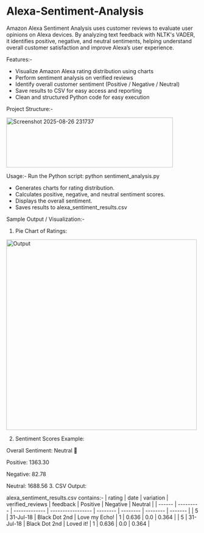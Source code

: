 # Alexa-Sentiment-Analysis
Amazon Alexa Sentiment Analysis uses customer reviews to evaluate user opinions on Alexa devices. By analyzing text feedback with NLTK's VADER, it identifies positive, negative, and neutral sentiments, helping understand overall customer satisfaction and improve Alexa’s user experience.

Features:-
- Visualize Amazon Alexa rating distribution using charts
- Perform sentiment analysis on verified reviews
- Identify overall customer sentiment (Positive / Negative / Neutral)
- Save results to CSV for easy access and reporting
- Clean and structured Python code for easy execution

Project Structure:-

<img width="437" height="131" alt="Screenshot 2025-08-26 231737" src="https://github.com/user-attachments/assets/58b13f78-ed21-4021-9728-421848bbf58b" />

Usage:-
Run the Python script:
python sentiment_analysis.py
- Generates charts for rating distribution.
- Calculates positive, negative, and neutral sentiment scores.
- Displays the overall sentiment.
- Saves results to alexa_sentiment_results.csv

Sample Output / Visualization:-
1. Pie Chart of Ratings:
<img width="500" height="500" alt="Output" src="https://github.com/user-attachments/assets/66658826-a6a6-408d-bc8a-2ddb42a8e5c9" />


2. Sentiment Scores Example:

Overall Sentiment: Neutral 🙂

Positive:  1363.30

Negative:   82.78

Neutral:   1688.56
3. CSV Output:

alexa_sentiment_results.csv contains:-
| rating | date      | variation     | verified\_reviews | feedback | Positive | Negative | Neutral |
| ------ | --------- | ------------- | ----------------- | -------- | -------- | -------- | ------- |
| 5      | 31-Jul-18 | Black Dot 2nd | Love my Echo!     | 1        | 0.636    | 0.0      | 0.364   |
| 5      | 31-Jul-18 | Black Dot 2nd | Loved it!         | 1        | 0.636    | 0.0      | 0.364   |


